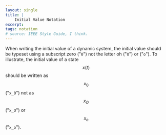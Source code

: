 ```yaml
---
layout: single
title: |
    Initial Value Notation
excerpt: 
tags: notation
# source: IEEE Style Guide, I think.
---
```


When writing the initial value of a dynamic system, the initial value should be typeset using a subscript zero ("`0`") not the letter oh ("`O`") or ("`o`").
To illustrate, the initial value of a state $$x(t)$$ should be written as $$x_0$$ ("`x_0`") not as $$x_O$$ ("`x_O`") or $$x_o$$ ("`x_o`").
